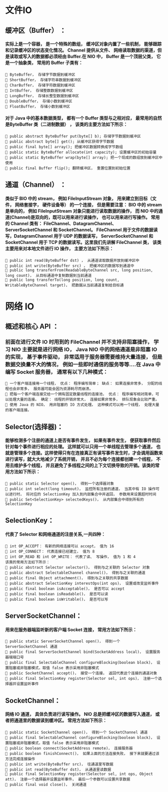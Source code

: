 # 文件IO
## 缓冲区（Buffer） ： 
#### 实际上是一个容器， 是一个特殊的数组， 缓冲区对象内置了一些机制， 能够跟踪和记录缓冲区的状态变化情况。 Channel 提供从文件、 网络读取数据的渠道，但是读取或写入的数据都必须经由 Buffer.在 NIO 中， Buffer 是一个顶层父类， 它是一个抽象类， 常用的 Buffer 子类有：
```
 ByteBuffer， 存储字节数据到缓冲区
 ShortBuffer， 存储字符串数据到缓冲区
 CharBuffer， 存储字符数据到缓冲区
 IntBuffer， 存储整数数据到缓冲区
 LongBuffer， 存储长整型数据到缓冲区
 DoubleBuffer， 存储小数到缓冲区
 FloatBuffer， 存储小数到缓冲区
```
#### 对于 Java 中的基本数据类型， 都有一个 Buffer 类型与之相对应， 最常用的自然是ByteBuffer 类（二进制数据） ， 该类的主要方法如下所示：
```
 public abstract ByteBuffer put(byte[] b); 存储字节数据到缓冲区
 public abstract byte[] get(); 从缓冲区获得字节数据
 public final byte[] array(); 把缓冲区数据转换成字节数组
 public static ByteBuffer allocate(int capacity); 设置缓冲区的初始容量
 public static ByteBuffer wrap(byte[] array); 把一个现成的数组放到缓冲区中使用
 public final Buffer flip(); 翻转缓冲区， 重置位置到初始位置
```
## 通道（Channel） ：
#### 类似于 BIO 中的 stream， 例如 FileInputStream 对象， 用来建立到目标（文件， 网络套接字， 硬件设备等） 的一个连接， 但是需要注意： BIO 中的 stream 是单向的， 例如 FileInputStream 对象只能进行读取数据的操作， 而 NIO 中的通道(Channel)是双向的，既可以用来进行读操作， 也可以用来进行写操作。 常用的 Channel 类有： FileChannel、DatagramChannel、 ServerSocketChannel 和 SocketChannel。 FileChannel 用于文件的数据读写，DatagramChannel 用于 UDP 的数据读写， ServerSocketChannel 和 SocketChannel 用于 TCP 的数据读写。这里我们先讲解 FileChannel 类， 该类主要用来对本地文件进行 IO 操作， 主要方法如下所示：
```
 public int read(ByteBuffer dst) ， 从通道读取数据并放到缓冲区中
 public int write(ByteBuffer src) ， 把缓冲区的数据写到通道中
 public long transferFrom(ReadableByteChannel src, long position, long count)， 从目标通道中复制数据到当前通道
 public long transferTo(long position, long count, WritableByteChannel target)， 把数据从当前通道复制给目标通
```
# 网络 IO
## 概述和核心 API ：
### 前面在进行文件 IO 时用到的 FileChannel 并不支持非阻塞操作， 学习 NIO 主要就是进行网络 IO， Java NIO 中的网络通道是非阻塞 IO 的实现， 基于事件驱动， 非常适用于服务器需要维持大量连接， 但是数据交换量不大的情况， 例如一些即时通信的服务等等....在 Java 中编写 Socket 服务器， 通常有以下几种模式：

```
 一个客户端连接用一个线程， 优点： 程序编写简单； 缺点： 如果连接非常多， 分配的线程也会非常多， 服务器可能会因为资源耗尽而崩溃。
 把每一个客户端连接交给一个拥有固定数量线程的连接池， 优点： 程序编写相对简单，可以处理大量的连接。 确定： 线程的开销非常大， 连接如果非常多， 排队现象会比较严重。
 使用 Java 的 NIO， 用非阻塞的 IO 方式处理。 这种模式可以用一个线程， 处理大量的客户端连接。
```
## Selector(选择器)：
 #### 能够检测多个注册的通道上是否有事件发生， 如果有事件发生， 便获取事件然后针对每个事件进行相应的处理。 这样就可以只用一个单线程去管理多个通道， 也就是管理多个连接。这样使得只有在连接真正有读写事件发生时，才会调用函数来进行读写，就大大地减少了系统开销， 并且不必为每个连接都创建一个线程， 不用去维护多个线程， 并且避免了多线程之间的上下文切换导致的开销。该类的常用方法如下所示：
```
 public static Selector open()， 得到一个选择器对象
 public int select(long timeout)， 监控所有注册的通道， 当其中有 IO 操作可以进行时， 将对应的 SelectionKey 加入到内部集合中并返回， 参数用来设置超时时间
 public Set<SelectionKey> selectedKeys()， 从内部集合中得到所有的 SelectionKey
```

## SelectionKey：
#### 代表了 Selector 和网络通道的注册关系,一共四种：
```
 int OP_ACCEPT： 有新的网络连接可以 accept， 值为 16
 int OP_CONNECT： 代表连接已经建立， 值为 8
 int OP_READ 和 int OP_WRITE： 代表了读、 写操作， 值为 1 和 4
该类的常用方法如下所示：
 public abstract Selector selector()， 得到与之关联的 Selector 对象
 public abstract SelectableChannel channel()， 得到与之关联的通道
 public final Object attachment()， 得到与之关联的共享数据
 public abstract SelectionKey interestOps(int ops)， 设置或改变监听事件
 public final boolean isAcceptable()， 是否可以 accept
 public final boolean isReadable()， 是否可以读
 public final boolean isWritable()， 是否可以写
```
## ServerSocketChannel：
#### 用来在服务器端监听新的客户端 Socket 连接， 常用方法如下所示：
 ```
 public static ServerSocketChannel open()， 得到一个 ServerSocketChannel 通道
 public final ServerSocketChannel bind(SocketAddress local)， 设置服务器端端口号
 public final SelectableChannel configureBlocking(boolean block)， 设置阻塞或非阻塞模式，取值 false 表示采用非阻塞模式
 public SocketChannel accept()， 接受一个连接， 返回代表这个连接的通道对象
 public final SelectionKey register(Selector sel, int ops)， 注册一个选择器并设置监听事件
```
## SocketChannel：
#### 网络 IO 通道， 具体负责进行读写操作。 NIO 总是把缓冲区的数据写入通道， 或者把通道里的数据读到缓冲区。 常用方法如下所示：
```
 public static SocketChannel open()， 得到一个 SocketChannel 通道
 public final SelectableChannel configureBlocking(boolean block)， 设置阻塞或非阻塞模式，取值 false 表示采用非阻塞模式
 public boolean connect(SocketAddress remote)， 连接服务器
 public boolean finishConnect()， 如果上面的方法连接失败， 接下来就要通过该方法完成连接操作
 public int write(ByteBuffer src)， 往通道里写数据
 public int read(ByteBuffer dst)， 从通道里读数据
 public final SelectionKey register(Selector sel, int ops, Object att)， 注册一个选择器并设置监听事件， 最后一个参数可以设置共享数据
 public final void close()， 关闭通道
```
